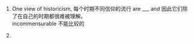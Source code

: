 1. One view of historicism, 每个时期不同信仰的流行 are ___ and 因此它们除了在自己的时期都很难被理解。    
incommensurable 不能比较的     

2. 
